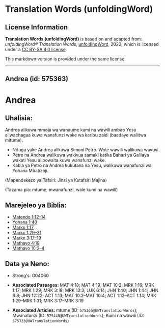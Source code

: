 # Translation Words (unfoldingWord)

## License Information

**Translation Words (unfoldingWord)** is based on and adapted from: _unfoldingWord® Translation Words_, [unfoldingWord](https://unfoldingword.org/utw), 2022, which is licensed under a [CC BY-SA 4.0 license](https://creativecommons.org/licenses/by-sa/4.0/legalcode.en).

This markdown version is provided under the same license.



--------------------------------

## Andrea (id: 575363)

Andrea
======

Uhalisia:
---------

Andrea alikuwa mmoja wa wanaume kumi na wawili ambao Yesu aliwachagua kuwa wanafunzi wake wa karibu zaidi (baadaye waliitwa mitume).

* Ndugu yake Andrea alikuwa Simoni Petro. Wote wawili walikuwa wavuvi.
* Petro na Andrea walikuwa wakivua samaki katika Bahari ya Galilaya wakati Yesu alipowaita kuwa wanafunzi wake.
* Kabla ya Petro na Andrea kukutana na Yesu, walikuwa wanafunzi wa Yohana Mbatizaji.

(Mapendekezo ya Tafsiri: Jinsi ya Kutafsiri Majina)

(Tazama pia: mtume, mwanafunzi, wale kumi na wawili)

Marejeleo ya Biblia:
--------------------

* [Matendo 1:12–14](https://ref.ly/Acts1:12-Acts1:14)
* [Yohana 1:40](https://ref.ly/John1:40)
* [Marko 1:17](https://ref.ly/Mark1:17)
* [Marko 1:29–31](https://ref.ly/Mark1:29-Mark1:31)
* [Marko 3:17–19](https://ref.ly/Mark3:17-Mark3:19)
* [Mathayo 4:19](https://ref.ly/Matt4:19)
* [Mathayo 10:2–4](https://ref.ly/Matt10:2-Matt10:4)

Data ya Neno:
-------------

* Strong's: G04060

* **Associated Passages:** MAT 4:18; MAT 4:19; MAT 10:2; MRK 1:16; MRK 1:17; MRK 1:29; MRK 3:18; MRK 13:3; LUK 6:14; JHN 1:40; JHN 1:44; JHN 6:8; JHN 12:22; ACT 1:13; MAT 10:2–MAT 10:4; ACT 1:12–ACT 1:14; MRK 1:29–MRK 1:31; MRK 3:17–MRK 3:19
* **Associated Articles:** mtume (ID: `575366@UWTranslationWords`); Mwanafunzi (ID: `575448@UWTranslationWords`); Kumi na wawili (ID: `575733@UWTranslationWords`)

